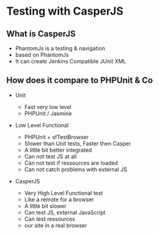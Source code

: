 # Testing with CasperJS

## What is CasperJS

* PhantomJs is a testing & navigation
* based on PhantomJs
* It can create Jenkins Compatible JUnit XML

## How does it compare to PHPUnit & Co

* Unit
	* Fast very low level
	* PHPUnit / Jasmine
	
* Low Level Functional
	* PHPUnit + sfTestBrowser
	* Slower than Unit tests, Faster then Casper
	* A little bit better integrated
	* Can not test JS at all
	* Can not test if ressources are loaded
	* Can not catch problems with external JS
	
* CasperJS
	* Very High Level Functional test
	* Like a remote for a browser
	* A little bit slower
	* Can test JS, external JavaScript
	* Can test ressources
	* our site in a real browser 
	